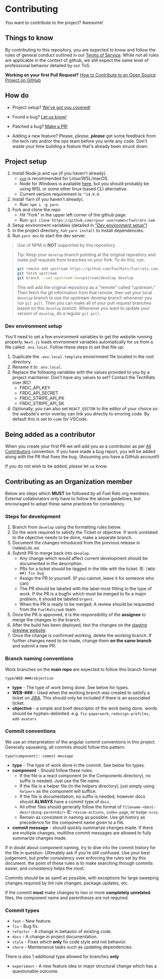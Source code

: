 # Contributing

You want to contribute to the project? Awesome!

## Things to know

By contributing to this repository, you are expected to know and follow the rules of general conduct outlined in our [Terms of Service][fuelrats-tos]. While not all rules are applicable in the context of github, we still expect the same level of professional behavior detailed by our ToS.

**Working on your first Pull Request?**
[How to Contribute to an Open Source Project on GitHub][egghead]

## How do

* Project setup?
  [We've got you covered!](#project-setup)

* Found a bug?
  [Let us know!][bugs]

* Patched a bug?
  [Make a PR!][new-pr]

* Adding a new feature?
  Please, *please*, ***please*** get some feedback from the tech rats and/or the ops team before you write any code. Don't waste your time building a feature that's already been struck down.

## Project setup

1. Install Node.js and `npm` (if you haven't already).
    * [`nvm`](#nvm-install) is recommended for Linux/WSL/macOS.
    * Node for Windows is available [here](#node-install), but you should probably be using WSL or some other linux-based CLI alternative.
    * Current version requirement is: `^14.0.0`.
1. Install Yarn (if you haven't already).
    * Run: `npm i -g yarn`
1. Fork and clone the repo
    * Hit "Fork" in the upper left corner of the github page.
    * Run: `git clone https://github.com/<your username>/fuelrats.com`
1. Setup environment variables (detailed in ["Dev environment setup"](#dev-environment-setup))
1. In the project directory, run `yarn install` to install dependencies.
1. Run `yarn dev` to start the dev server.

> Use of NPM is **NOT** supported by this repository.

> Tip: Keep your `develop` branch pointing at the original repository and make
> pull requests from branches on your fork. To do this, run:
>
> ```bash
> git remote add upstream https://github.com/FuelRats/fuelrats.com.git
> git fetch upstream
> git branch --set-upstream-to=upstream/develop develop
> ```
>
> This will add the original repository as a "remote" called "upstream,"
> Then fetch the git information from that remote, then set your local `develop`
> branch to use the upstream develop branch whenever you run `git pull`.
> Then you can make all of your pull request branches based on this `develop`
> branch. Whenever you want to update your version of `develop`, do a regular
> `git pull`.

### Dev environment setup

You'll need to set a few environment variables to get the website running properly. `Next.js` loads environment variables automaitcally for us from a file called `.env.local`. Follow these steps to set that file up:

1. Duplicate the `.env.local.template` enviornment file located in the root directory.
1. Rename it to `.env.local`.
1. Replace the following variables with the values provided to you by a project maintainer. Don't have any values to set? Contact the TechRats over IRC!
    * FRDC_API_KEY
    * FRDC_API_SECRET
    * FRDC_STRIPE_API_PK
    * FRDC_STRIPE_API_SK
1. Optionally, you can also set `REACT_EDITOR` to the editor of your choice so the website's error overlay can link you directly to erroring code. By default this is set to `code` for VSCode.

## Being added as a contributor

When you create your first PR we will add you as a contributor as per [All Contributors][all-contributors] convention.
If you have made a bug report, you will be added along with the PR that fixes the bug. (Assuming you have a GitHub account!)

If you do not wish to be added, please let us know.


## Contributing as an Organization member

Below are steps which **MUST** be followed by all Fuel Rats org members. External collaborators only have to follow the above guidelines, but encouraged to adopt these same practices for consistency.

### Steps for development

1. Branch from `develop` using the formatting rules below.
1. Do the work required to satisfy the Ticket or objective. If work unrelated to the objective needs to be done, make a separate branch.
1. Document the changes introduced from the previous release in `CHANGELOG.md`.
1. Submit PR to merge back into `develop`.
    * Any change which would affect current development should be documented in the description.
    * PRs for a ticket should be tagged in the title with the ticket. IE: `[WEB-##] Fix bug`
    * Assign the PR to yourself. (If you cannot, leave it for someone who can)
    * The PR should be labeled with the label most fitting to the type of work. If the PR is a bugfix which must be merged to fix a major problem, it should be labeled `Urgent`.
    * When the PR is ready to be merged, A review should be requested from the `FuelRats/web` team.
1. Once the PR is approved, it is the responsibility of the **assignee** to merge the changes to the branch.
1. After the build has been deployed, test the changes on the [staging preview website][testsite].
1. Once the change is confirmed working, delete the working branch. If further changes need to be made, change them **on the same branch** and submit a new PR.





### Branch naming conventions

Work branches on the **main repo** are expected to follow this branch format:

```
type/WEB-###/objective
```
* **type** - The type of work being done. See below for types.
* **WEB-###** - Used when the working branch was created to satisfy a ticket on [JIRA][jira]. This should only be included if there is an associated ticket.
* **objective** - a simple and breif descriptor of the work being done. words should be hyphen-delimited. e.g. `fix-paperwork`, `redesign-profiles`, `add-avatars`





### Commit conventions

We use an interpretation of the angular commit conventions in this project. Generally squeaking, all commits should follow this pattern:
```
type(component): commit message
```
* **type** - The type of work done in the commit. See below for types.
* **component** - Should follow these rules:
    * If the file is a react component (in the Components directory), no suffix is needed. Just use the file name.
    * If the file is a helper file (in the helpers directory), just simply using `helpers` as the component will suffice.
    * If the file is documentation, no suffix is needed, however docs should **ALWAYS** have a commit type of `docs`.
    * All other files should generally follow the format of `filename-<best-describing-parentdir>` IE: `rescue-actions`, `index-page`, or `badge-scss`.
    * Remain as consistent in naming as possible. Use git history as precedence for the component name given to a file.
* **commit message** - should quickly summarize changes made. If there are multiple changes, multiline commit messages are allowed to fully summarize changes made.

If in doubt about component naming, try to dive into the commit history for the file in question. Ultimately ask if you're still confused. Use your best judgement, but prefer consistency over enforcing the rules set by this document. the point of these rules is to make searching through commits easier, and consistency helps the most.

Commits should be as samll as possible, with exceptions for large sweeping changes required by lint rule changes, package updates, etc.

If the commit **must** make changes to two or more **completely unrelated** files, the component name and parentheses are not required.


### Commit types
* `feat` - New feature.
* `fix` - Bug fix.
* `refactor` - A change in behavior of existing code.
* `docs` - A change in project documentation.
* `style` - Fixes which **only** fix code style and not behavior.
* `chore` - Maintenance tasks such as updating dependencies.

There is also 1 additional type allowed for branches **only**

* `experiment` - A new feature idea or major structural change which has a questionable outcome.

[fuelrats-tos]: https://fuelrats.com/terms-of-service
[all-contributors]: https://github.com/kentcdodds/all-contributors
[testsite]: https://dev.fuelrats.com/
[bugs]: https://jira.fuelrats.com/servicedesk/customer/portal/2/create/4
[egghead]: https://egghead.io/series/how-to-contribute-to-an-open-source-project-on-github
[jira]: https://jira.fuelrats.com/browse/WEB
[new-pr]: https://github.com/FuelRats/fuelrats.com/compare
[ops-email]: mailto:ops@fuelrats.com
[nvm-install]: https://github.com/nvm-sh/nvm#installing-and-updating
[node-install]: https://nodejs.org/en/
